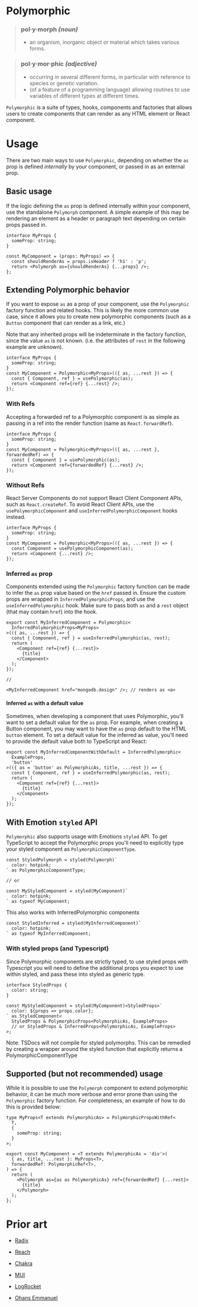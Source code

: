 # Polymorphic

> ### **pol·y·morph** _(noun)_
>
> - an organism, inorganic object or material which takes various forms.

> ### **pol·y·mor·phic** _(adjective)_
>
> - occurring in several different forms, in particular with reference to species or genetic variation.
> - (of a feature of a programming language) allowing routines to use variables of different types at different times.

`Polymorphic` is a suite of types, hooks, components and factories that allows users to create components that can render as any HTML element or React component.

# Usage

There are two main ways to use `Polymorphic`, depending on whether the `as` prop is defined _internally_ by your component, or passed in as an external prop.

## Basic usage

If the logic defining the `as` prop is defined internally within your component, use the standalone `Polymorph` component.
A simple example of this may be rendering an element as a header or paragraph text depending on certain props passed in.

```tsx
interface MyProps {
  someProp: string;
}

const MyComponent = (props: MyProps) => {
  const shouldRenderAs = props.isHeader ? 'h1' : 'p';
  return <Polymorph as={shouldRenderAs} {...props} />;
};
```

## Extending Polymorphic behavior

If you want to expose `as` as a prop of your component, use the `Polymorphic` factory function and related hooks.
This is likely the more common use case, since it allows you to create new polymorphic components (such as a `Button` component that can render as a link, etc.)

Note that any inherited props will be indeterminate in the factory function, since the value `as` is not known. (i.e. the attributes of `rest` in the following example are unknown).

```tsx
interface MyProps {
  someProp: string;
}
const MyComponent = Polymorphic<MyProps>(({ as, ...rest }) => {
  const { Component, ref } = usePolymorphic(as);
  return <Component ref={ref} {...rest} />;
});
```

### With Refs

Accepting a forwarded ref to a Polymorphic component is as simple as passing in a ref into the render function (same as `React.forwardRef`).

```tsx
interface MyProps {
  someProp: string;
}
const MyComponent = Polymorphic<MyProps>(({ as, ...rest }, forwardedRef) => {
  const { Component } = usePolymorphic(as);
  return <Component ref={forwardedRef} {...rest} />;
});
```

### Without Refs

React Server Components do not support React Client Component APIs, such as `React.createRef`. To avoid React Client APIs, use the `usePolymorphicComponent` and `useInferredPolymorphicComponent` hooks instead.

```tsx
interface MyProps {
  someProp: string;
}
const MyComponent = Polymorphic<MyProps>(({ as, ...rest }) => {
  const Component = usePolymorphicComponent(as);
  return <Component {...rest} />;
});
```

### Inferred `as` prop

Components extended using the `Polymorphic` factory function can be made to infer the `as` prop value based on the `href` passed in.
Ensure the custom props are wrapped in `InferredPolymorphicProps`, and use the `useInferredPolymorphic` hook.
Make sure to pass both `as` and a `rest` object (that may contain `href`) into the hook.

```tsx
export const MyInferredComponent = Polymorphic<
  InferredPolymorphicProps<MyProps>
>(({ as, ...rest }) => {
  const { Component, ref } = useInferredPolymorphic(as, rest);
  return (
    <Component ref={ref} {...rest}>
      {title}
    </Component>
  );
});

//

<MyInferredComponent href="mongodb.design" />; // renders as <a>
```

#### Inferred `as` with a default value

Sometimes, when developing a component that uses Polymorphic, you'll want to set a default value for the `as` prop.
For example, when creating a Button component, you may want to have the `as` prop default to the HTML `button` element.
To set a default value for the inferred as value, you'll need to provide the default value both to TypeScript and React:

```tsx
export const MyInferredComponentWithDefault = InferredPolymorphic<
  ExampleProps,
  'button'
>(({ as = 'button' as PolymorphicAs, title, ...rest }) => {
  const { Component, ref } = useInferredPolymorphic(as, rest);
  return (
    <Component ref={ref} {...rest}>
      {title}
    </Component>
  );
});
```

## With Emotion `styled` API

`Polymorphic` also supports usage with Emotions `styled` API. To get TypeScript to accept the Polymorphic props you'll need to explicitly type your styled component as `PolymorphicComponentType`.

```tsx
const StyledPolymorph = styled(Polymorph)`
  color: hotpink;
` as PolymorphicComponentType;

// or

const MyStyledComponent = styled(MyComponent)`
  color: hotpink;
` as typeof MyComponent;
```

This also works with InferredPolymorphic components

```tsx
const StyledInferred = styled(MyInferredComponent)`
  color: hotpink;
` as typeof MyInferredComponent;
```

### With styled props (and Typescript)

Since Polymorphic components are strictly typed, to use styled props with Typescript you will need to define the additional props you expect to use within styled, and pass these into styled as generic type.

```tsx
interface StyledProps {
  color: string;
}

const MyStyledComponent = styled(MyComponent)<StyledProps>`
  color: ${props => props.color};
` as StyledComponent<
  StyledProps & PolymorphicProps<PolymorphicAs, ExampleProps>
  // or StyledProps & InferredProps<PolymorphicAs, ExampleProps>
>;
```

Note: TSDocs will not compile for styled polymorphs. This can be remedied by creating a wrapper around the styled function that explicitly returns a PolymorphicComponentType

## Supported (but not recommended) usage

While it is possible to use the `Polymorph` component to extend polymorphic behavior, it can be much more verbose and error prone than using the `Polymorphic` factory function. For completeness, an example of how to do this is provided below:

```tsx
type MyProps<T extends PolymorphicAs> = PolymorphicPropsWithRef<
  T,
  {
    someProp: string;
  }
>;

export const MyComponent = <T extends PolymorphicAs = 'div'>(
  { as, title, ...rest }: MyProps<T>,
  forwardedRef: PolymorphicRef<T>,
) => {
  return (
    <Polymorph as={as as PolymorphicAs} ref={forwardedRef} {...rest}>
      {title}
    </Polymorph>
  );
};
```

# Prior art

- [Radix](https://github.com/radix-ui/primitives/blob/2f139a832ba0cdfd445c937ebf63c2e79e0ef7ed/packages/react/polymorphic/src/polymorphic.ts)

- [Reach](https://github.com/reach/reach-ui/blob/dev/packages/polymorphic/src/reach-polymorphic.ts)

- [Chakra](https://github.com/chakra-ui/chakra-ui/blob/main/packages/components/layout/src/box.tsx)

- [MUI](https://mui.com/material-ui/guides/composition/#component-prop)

- [LogRocket](https://blog.logrocket.com/build-strongly-typed-polymorphic-components-react-typescript/)

- [Ohans Emmanuel](https://github.com/ohansemmanuel/polymorphic-react-component)
